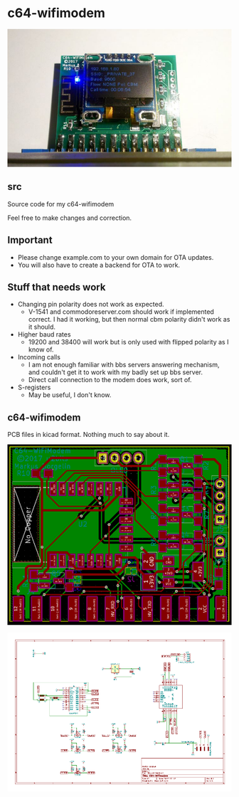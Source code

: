 # c64-wifimodem

![modem](resources/modem.png)

## src
Source code for my c64-wifimodem

Feel free to make changes and correction.

## Important
- Please change example.com to your own domain for OTA updates. 
- You will also have to create a backend for OTA to work.

## Stuff that needs work
- Changing pin polarity does not work as expected.
  - V-1541 and commodoreserver.com should work if implemented correct. I had it working, but then normal cbm polarity didn't work as it should.
- Higher baud rates
  - 19200 and 38400 will work but is only used with flipped polarity as I know of.
- Incoming calls
  - I am not enough familiar with bbs servers answering mechanism, and couldn't get it to work with my badly set up bbs server.
  - Direct call connection to the modem does work, sort of.
- S-registers
  - May be useful, I don't know.

## c64-wifimodem
PCB files in kicad format. Nothing much to say about it.

![pcb](resources/pcb.png)

![schematic](resources/drawing.png)
